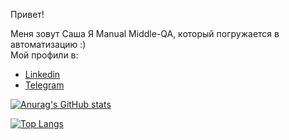 Привет!

Меня зовут Саша
Я Manual Middle-QA, который погружается в автоматизацию :) </br>
Мой профили в:
- <a href="https://www.linkedin.com/in/nyashin-alex/"> Linkedin</a>
- <a href="https://t.me/nyashin_alex"> Telegram</a>

[![Anurag's GitHub stats](https://github-readme-stats.vercel.app/api?username=NyashinAlex&theme=dark)](https://github.com/anuraghazra/github-readme-stats)

[![Top Langs](https://github-readme-stats.vercel.app/api/top-langs/?username=NyashinAlex)](https://github.com/anuraghazra/github-readme-stats)
